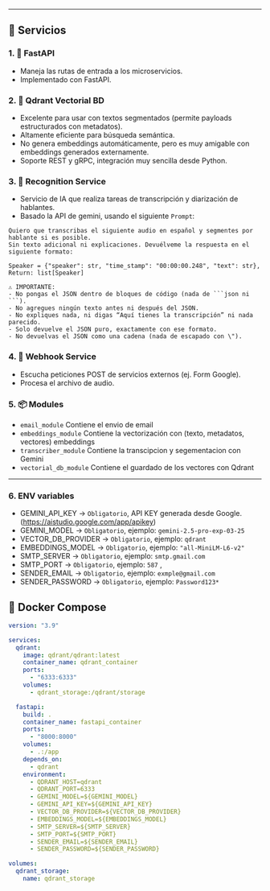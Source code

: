 
---

## 🚀 Servicios

### 1. 🔀 FastAPI

- Maneja las rutas de entrada a los microservicios.
- Implementado con FastAPI.


### 2. 🧩 Qdrant Vectorial BD
- Excelente para usar con textos segmentados (permite payloads estructurados con metadatos).
- Altamente eficiente para búsqueda semántica.
- No genera embeddings automáticamente, pero es muy amigable con embeddings generados externamente.
- Soporte REST y gRPC, integración muy sencilla desde Python.

### 3. 🧠 Recognition Service

- Servicio de IA que realiza tareas de transcripción y diarización de hablantes.
- Basado la API de gemini, usando el siguiente `Prompt`:
```
Quiero que transcribas el siguiente audio en español y segmentes por hablante si es posible. 
Sin texto adicional ni explicaciones. Devuélveme la respuesta en el siguiente formato:

Speaker = {"speaker": str, "time_stamp": "00:00:00.248", "text": str},
Return: list[Speaker]

⚠️ IMPORTANTE:
- No pongas el JSON dentro de bloques de código (nada de ```json ni ```).
- No agregues ningún texto antes ni después del JSON.
- No expliques nada, ni digas “Aquí tienes la transcripción” ni nada parecido.
- Solo devuelve el JSON puro, exactamente con ese formato.
- No devuelvas el JSON como una cadena (nada de escapado con \").
```

### 4. 📡 Webhook Service

- Escucha peticiones POST de servicios externos (ej. Form Google).
- Procesa el archivo de audio.

### 5. 📦 Modules

- `email_module` Contiene el envio de email
- `embeddings_module` Contiene la vectorización con (texto, metadatos, vectores) embeddings 
- `transcriber_module` Contiene la transcipcion y segementacion con Gemini
- `vectorial_db_module` Contiene el guardado de los vectores con Qdrant

---

### 6. ENV variables
- GEMINI_API_KEY -> `Obligatorio`, API KEY generada desde Google. (https://aistudio.google.com/app/apikey)
- GEMINI_MODEL -> `Obligatorio`, ejemplo: `gemini-2.5-pro-exp-03-25`
- VECTOR_DB_PROVIDER -> `Obligatorio`, ejemplo: `qdrant`
- EMBEDDINGS_MODEL -> `Obligatorio`, ejemplo: `"all-MiniLM-L6-v2"`
- SMTP_SERVER -> `Obligatorio`, ejemplo: `smtp.gmail.com`
- SMTP_PORT -> `Obligatorio`, ejemplo: `587` ,
- SENDER_EMAIL -> `Obligatorio`, ejemplo: `exmple@gmail.com`
- SENDER_PASSWORD -> `Obligatorio`, ejemplo: `Password123*`

## 🐳 Docker Compose

```yaml
version: "3.9"

services:
  qdrant:
    image: qdrant/qdrant:latest
    container_name: qdrant_container
    ports:
      - "6333:6333"
    volumes:
      - qdrant_storage:/qdrant/storage

  fastapi:
    build: .
    container_name: fastapi_container
    ports:
      - "8000:8000"
    volumes:
      - .:/app
    depends_on:
      - qdrant
    environment:
      - QDRANT_HOST=qdrant
      - QDRANT_PORT=6333
      - GEMINI_MODEL=${GEMINI_MODEL}
      - GEMINI_API_KEY=${GEMINI_API_KEY}
      - VECTOR_DB_PROVIDER=${VECTOR_DB_PROVIDER}
      - EMBEDDINGS_MODEL=${EMBEDDINGS_MODEL}
      - SMTP_SERVER=${SMTP_SERVER}
      - SMTP_PORT=${SMTP_PORT}
      - SENDER_EMAIL=${SENDER_EMAIL}
      - SENDER_PASSWORD=${SENDER_PASSWORD}

volumes:
  qdrant_storage:
    name: qdrant_storage
